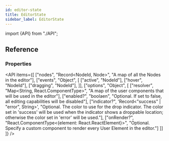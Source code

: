 ```yaml
---
id: editor-state
title: EditorState
sidebar_label: EditorState
---
```


import {API} from "./API";

## Reference
### Properties
<API items={[
  ["nodes", "Record<NodeId, Node>", "A map of all the Nodes in the editor"],
  ["events", "Object", [
    ["active", "NodeId"],
    ["hover", "NodeId"],
    ["dragging", "NodeId"],
  ]],
  ["options", "Object", [
    ["resolver", "Map<String, React.ComponentType>", "A map of the user components that will be used in the editor"],
    ["enabled?", "boolaen", "Optional. If set to false, all editing capabilities will be disabled"],
    ["indicator?", 'Record<"success" | "error", String>', "Optional. The color to use for the drop indicator. The color set in 'success' will be used when the indicator shows a droppable location; otherwise the color set in 'error' will be used."],
    ["onRender?", "React.ComponentType<{element: React.ReactElement}>", "Optional. Specify a custom component to render every User Element in the editor."]
  ]]
]} /> 

